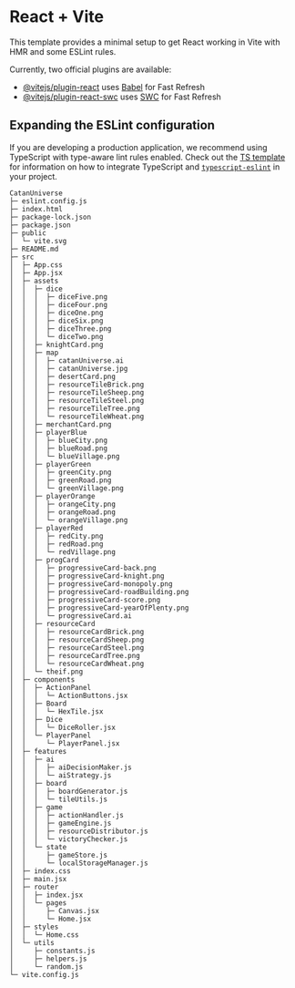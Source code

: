 # React + Vite

This template provides a minimal setup to get React working in Vite with HMR and some ESLint rules.

Currently, two official plugins are available:

- [@vitejs/plugin-react](https://github.com/vitejs/vite-plugin-react/blob/main/packages/plugin-react) uses [Babel](https://babeljs.io/) for Fast Refresh
- [@vitejs/plugin-react-swc](https://github.com/vitejs/vite-plugin-react/blob/main/packages/plugin-react-swc) uses [SWC](https://swc.rs/) for Fast Refresh

## Expanding the ESLint configuration

If you are developing a production application, we recommend using TypeScript with type-aware lint rules enabled. Check out the [TS template](https://github.com/vitejs/vite/tree/main/packages/create-vite/template-react-ts) for information on how to integrate TypeScript and [`typescript-eslint`](https://typescript-eslint.io) in your project.

```
CatanUniverse
├─ eslint.config.js
├─ index.html
├─ package-lock.json
├─ package.json
├─ public
│  └─ vite.svg
├─ README.md
├─ src
│  ├─ App.css
│  ├─ App.jsx
│  ├─ assets
│  │  ├─ dice
│  │  │  ├─ diceFive.png
│  │  │  ├─ diceFour.png
│  │  │  ├─ diceOne.png
│  │  │  ├─ diceSix.png
│  │  │  ├─ diceThree.png
│  │  │  └─ diceTwo.png
│  │  ├─ knightCard.png
│  │  ├─ map
│  │  │  ├─ catanUniverse.ai
│  │  │  ├─ catanUniverse.jpg
│  │  │  ├─ desertCard.png
│  │  │  ├─ resourceTileBrick.png
│  │  │  ├─ resourceTileSheep.png
│  │  │  ├─ resourceTileSteel.png
│  │  │  ├─ resourceTileTree.png
│  │  │  └─ resourceTileWheat.png
│  │  ├─ merchantCard.png
│  │  ├─ playerBlue
│  │  │  ├─ blueCity.png
│  │  │  ├─ blueRoad.png
│  │  │  └─ blueVillage.png
│  │  ├─ playerGreen
│  │  │  ├─ greenCity.png
│  │  │  ├─ greenRoad.png
│  │  │  └─ greenVillage.png
│  │  ├─ playerOrange
│  │  │  ├─ orangeCity.png
│  │  │  ├─ orangeRoad.png
│  │  │  └─ orangeVillage.png
│  │  ├─ playerRed
│  │  │  ├─ redCity.png
│  │  │  ├─ redRoad.png
│  │  │  └─ redVillage.png
│  │  ├─ progCard
│  │  │  ├─ progressiveCard-back.png
│  │  │  ├─ progressiveCard-knight.png
│  │  │  ├─ progressiveCard-monopoly.png
│  │  │  ├─ progressiveCard-roadBuilding.png
│  │  │  ├─ progressiveCard-score.png
│  │  │  ├─ progressiveCard-yearOfPlenty.png
│  │  │  └─ progressiveCard.ai
│  │  ├─ resourceCard
│  │  │  ├─ resourceCardBrick.png
│  │  │  ├─ resourceCardSheep.png
│  │  │  ├─ resourceCardSteel.png
│  │  │  ├─ resourceCardTree.png
│  │  │  └─ resourceCardWheat.png
│  │  └─ theif.png
│  ├─ components
│  │  ├─ ActionPanel
│  │  │  └─ ActionButtons.jsx
│  │  ├─ Board
│  │  │  └─ HexTile.jsx
│  │  ├─ Dice
│  │  │  └─ DiceRoller.jsx
│  │  └─ PlayerPanel
│  │     └─ PlayerPanel.jsx
│  ├─ features
│  │  ├─ ai
│  │  │  ├─ aiDecisionMaker.js
│  │  │  └─ aiStrategy.js
│  │  ├─ board
│  │  │  ├─ boardGenerator.js
│  │  │  └─ tileUtils.js
│  │  ├─ game
│  │  │  ├─ actionHandler.js
│  │  │  ├─ gameEngine.js
│  │  │  ├─ resourceDistributor.js
│  │  │  └─ victoryChecker.js
│  │  └─ state
│  │     ├─ gameStore.js
│  │     └─ localStorageManager.js
│  ├─ index.css
│  ├─ main.jsx
│  ├─ router
│  │  ├─ index.jsx
│  │  └─ pages
│  │     ├─ Canvas.jsx
│  │     └─ Home.jsx
│  ├─ styles
│  │  └─ Home.css
│  └─ utils
│     ├─ constants.js
│     ├─ helpers.js
│     └─ random.js
└─ vite.config.js

```